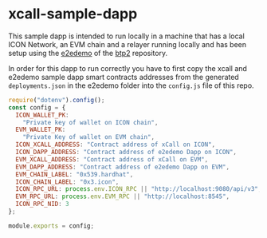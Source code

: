 # xcall-sample-dapp

This sample dapp is intended to run locally in a machine that has a local ICON Network, an EVM chain and a relayer running locally and has been setup using the [e2edemo](https://github.com/icon-project/btp2/tree/main/e2edemo) of the [btp2](https://github.com/icon-project/btp2) repository.

In order for this dapp to run correctly you have to first copy the xcall and e2edemo sample dapp smart contracts addresses from the generated `deployments.json` in the e2edemo folder into the `config.js` file of this repo.

```js
require("dotenv").config();
const config = {
  ICON_WALLET_PK:
    "Private key of wallet on ICON chain",
  EVM_WALLET_PK:
    "Private Key of wallet on EVM chain",
  ICON_XCALL_ADDRESS: "Contract address of xCall on ICON",
  ICON_DAPP_ADDRESS: "Contract address of e2edemo Dapp on ICON",
  EVM_XCALL_ADDRESS: "Contract address of xCall on EVM",
  EVM_DAPP_ADDRESS: "Contract address of e2edemo Dapp on EVM",
  EVM_CHAIN_LABEL: "0x539.hardhat",
  ICON_CHAIN_LABEL: "0x3.icon",
  ICON_RPC_URL: process.env.ICON_RPC || "http://localhost:9080/api/v3",
  EVM_RPC_URL: process.env.EVM_RPC || "http://localhost:8545",
  ICON_RPC_NID: 3
};

module.exports = config;
```
